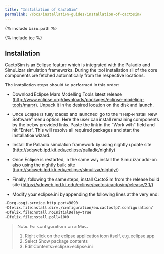 ```yaml
---
title: "Installation of CactoSim"
permalink: /docs/installation-guides/installation-of-cactosim/
---
```


{% include base_path %}

{% include toc %}

## Installation

CactoSim is an Eclipse feature which is integrated with the Palladio and SimuLizar simulation frameworks. During the tool installation all of the core components are fetched automatically from the respective locations.

The installation steps should be performed in this order:

- Download Eclipse Mars Modelling Tools latest release (http://www.eclipse.org/downloads/packages/eclipse-modeling-tools/marsr). Unpack it in the desired location on the disk and launch.
- Once Eclipse is fully loaded and launched, go to the “Help->Install New Software” menu option. Here the user can install remaining components by the below provided links. Paste the link in the “Work with” field and hit “Enter”. This will resolve all required packages and start the installation wizard.
- Install the Palladio simulation framework by using nightly update site (http://sdqweb.ipd.kit.edu/eclipse/palladio/nightly)
- Once Eclipse is restarted, in the same way install the SimuLizar add-on also using the nightly build site (http://sdqweb.ipd.kit.edu/eclipse/simulizar/nightly/)
- Finally, following the same steps, install CactoSim from the release build site (https://sdqweb.ipd.kit.edu/eclipse/cactos/cactosim/release/2.1/)

- Modify your eclipse.ini by appending the following lines at the very end:

```sh
-Dorg.osgi.service.http.port=9090
-Dfelix.fileinstall.dir=./configuration/eu.cactosfp7.configuration/
-Dfelix.fileinstall.noInitialDelay=true
-Dfelix.fileinstall.poll=1000
```
> Note:
> For configurations on a Mac:
> 1. Right click on the eclipse application icon itself, e.g. eclipse.app
> 2. Select Show package contents
> 3. Edit Contents>eclipse>eclipse.ini




